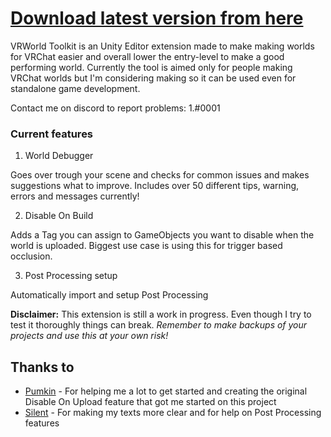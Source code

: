# [Download latest version from here](https://github.com/SudoOne/VRWorldToolkit/releases)

VRWorld Toolkit is an Unity Editor extension made to make making worlds for VRChat easier and overall lower the entry-level to make a good performing world. Currently the tool is aimed only for people making VRChat worlds but I'm considering making so it can be used even for standalone game development.

Contact me on discord to report problems: 1.#0001

### Current features

1. World Debugger

Goes over trough your scene and checks for common issues and makes suggestions what to improve. Includes over 50 different tips, warning, errors and messages currently!

2. Disable On Build

Adds a Tag you can assign to GameObjects you want to disable when the world is uploaded. Biggest use case is using this for trigger based occlusion.

3. Post Processing setup

Automatically import and setup Post Processing

**Disclaimer:** This extension is still a work in progress. Even though I try to test it thoroughly things can break. *Remember to make backups of your projects and use this at your own risk!*

## Thanks to

* [Pumkin](https://github.com/rurre/PumkinsAvatarTools) - For helping me a lot to get started and creating the original Disable On Upload feature that got me started on this project
* [Silent](http://s-ilent.gitlab.io/index.html) - For making my texts more clear and for help on Post Processing features
